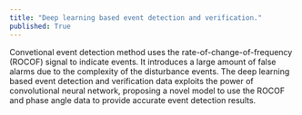 ```yaml
---
title: "Deep learning based event detection and verification."
published: True
---
```


Convetional event detection method uses the rate-of-change-of-frequency (ROCOF) signal to indicate events. It introduces a large amount of false alarms due to the complexity of the disturbance events.
The deep learning based event detection and verification data exploits the power of convolutional neural network, proposing a novel model to use the ROCOF and phase angle data to provide accurate event detection results.
